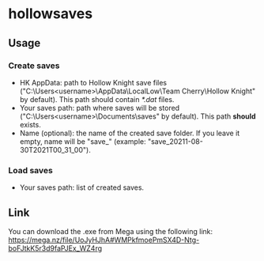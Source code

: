 # hollowsaves
## Usage

### Create saves
* HK AppData: path to Hollow Knight save files ("C:\Users\<username>\AppData\LocalLow\Team Cherry\Hollow Knight" by default). This path should contain *\*.dat* files.
* Your saves path: path where saves will be stored ("C:\Users\<username>\Documents\saves" by default). This path **should** exists.
* Name (optional): the name of the created save folder. If you leave it empty, name will be "save_<timestamp>" (example: "save_20211-08-30T2021T00_31_00").

### Load saves
* Your saves path: list of created saves.
  
## Link
You can download the .exe from Mega using the following link:
https://mega.nz/file/UoJyHJhA#WMPkfmoePmSX4D-Ntg-boFJtkK5r3d9faPJEx_WZ4rg
